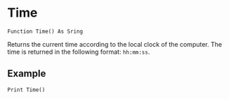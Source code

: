 <!--time-->
Time
====

```eppabasic
Function Time() As Sring
```

Returns the current time according to the local clock of the computer.
The time is returned in the following format: `hh:mm:ss`.

Example
---------
```eppabasic
Print Time()
```
